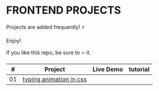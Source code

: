 # FRONTEND PROJECTS 

Projects are added frequently! ⚡

Enjoy!

If you like this repo, be sure to ⭐ it.




|  #  | Project | Live Demo | tutorial
| --- | ------------------------------------------------ | --------------------  | ------------- |
| 01  | [typing animation in css](https://github.com/coding-smit/Typing-animation-text.git)
